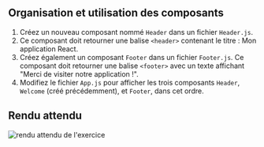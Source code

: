 ## Organisation et utilisation des composants

1. Créez un nouveau composant nommé `Header` dans un fichier `Header.js`.
2. Ce composant doit retourner une balise `<header>` contenant le titre : Mon application React.
3. Créez également un composant `Footer` dans un fichier `Footer.js`. Ce composant doit retourner une balise `<footer>` avec un texte affichant "Merci de visiter notre application !".
4. Modifiez le fichier `App.js` pour afficher les trois composants `Header`, `Welcome` (créé précédemment), et `Footer`, dans cet ordre.

## Rendu attendu

<img src="../img/rendu_exo_5_1.png" alt="rendu attendu de l'exercice">